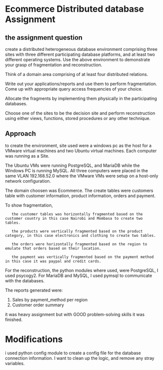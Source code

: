 # Ecommerce Distributed database Assignment

## the assignment question
create a distributed heterogeneous database environment
comprising three sites with three different participating database platforms,
and at least two different operating systems.
Use the above environment to demonstrate your
grasp of fragmentation and reconstruction. 

Think of a domain area comprising of
at least four distributed relations. 

Write out your applications/reports and
use them to perform fragmentation. Come up with appropriate query access
frequencies of your choice. 

Allocate the fragments by implementing them
physically in the participating databases. 

Choose one of the sites to be the
decision site and perform reconstruction using either views, functions, stored
procedures or any other technique.

## Approach
to create the environment, site used were a windows pc as the host for a VMware virtual machines and two Ubuntu virtual machines. 
Each computer was running as a Site.

The Ubuntu VMs were running PostgreSQL, and MariaDB while the Windows PC is running MySQL.
All three computers were placed in the same VLAN 192.168.52.0 where the VMware VMs were setup on a host-only network configuration.


The domain choosen was Ecommerce.
The create tables were customers table with customer information, product information, orders and payment.

To show fragmentation,

       the customer tables was horizontally fragmented based on the customer country in this case Nairobi and Mombasa to create two tables.

       the products were vertically fragmented based on the product category, in this case electronics and clothing to create two tables. 

       the orders were horizontally fragmented based on the region to emulate that orders based on their location.

       the payment was vertically fragmented based on the payment method in this case it was paypal and credit cards.

For the reconstruction, the python modules where used, were PostgreSQL, I used psycogy2. For MariaDB and MySQL, I used pymsql to communicate with the databases.

The reports generated were:
1) Sales by payment_method per region
2) Customer order summary

it was heavy assignment but with GOOD problem-solving skills it was finished.

# Modifications
i used python config module to create a config file for the database connection information.
I want to clean up the logic, and remove any stray variables.



